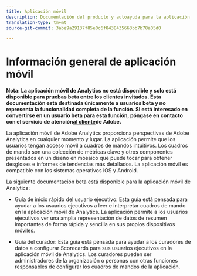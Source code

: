 ```yaml
---
title: Aplicación móvil
description: Documentación del producto y autoayuda para la aplicación móvil de Adobe Analytics
translation-type: tm+mt
source-git-commit: 3abe9a29137f85e0c6f8438435663bb7b78a05d0

---
```



# Información general de aplicación móvil

**Nota: La aplicación móvil de Analytics no está disponible y solo está disponible para pruebas beta entre los clientes invitados. Esta documentación está destinada únicamente a usuarios beta y no representa la funcionalidad completa de la función. Si está interesado en convertirse en un usuario beta para esta función, póngase en contacto con el servicio de atención[al cliente](https://helpx.adobe.com/contact/enterprise-support.ec.html)de Adobe.**

La aplicación móvil de Adobe Analytics proporciona perspectivas de Adobe Analytics en cualquier momento y lugar.  La aplicación permite que los usuarios tengan acceso móvil a cuadros de mandos intuitivos. Los cuadros de mando son una colección de métricas clave y otros componentes presentados en un diseño en mosaico que puede tocar para obtener desgloses e informes de tendencias más detallados. La aplicación móvil es compatible con los sistemas operativos iOS y Android.

La siguiente documentación beta está disponible para la aplicación móvil de Analytics:

* Guía de inicio rápido del usuario ejecutivo: Esta guía está pensada para ayudar a los usuarios ejecutivos a leer e interpretar cuadros de mando en la aplicación móvil de Analytics. La aplicación permite a los usuarios ejecutivos ver una amplia representación de datos de resumen importantes de forma rápida y sencilla en sus propios dispositivos móviles.

* Guía del curador: Esta guía está pensada para ayudar a los curadores de datos a configurar Scorecards para sus usuarios ejecutivos en la aplicación móvil de Analytics. Los curadores pueden ser administradores de la organización o personas con otras funciones responsables de configurar los cuadros de mandos de la aplicación.
